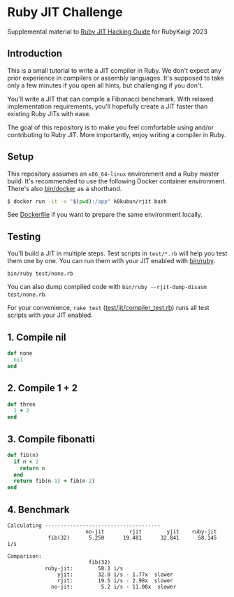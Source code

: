 # Ruby JIT Challenge

Supplemental material to [Ruby JIT Hacking Guide](https://rubykaigi.org/2023/presentations/k0kubun.html) for RubyKaigi 2023

## Introduction

This is a small tutorial to write a JIT compiler in Ruby.
We don't expect any prior experience in compilers or assembly languages.
It's supposed to take only a few minutes if you open all hints, but challenging if you don't.

You'll write a JIT that can compile a Fibonacci benchmark.
With relaxed implementation requirements, you'll hopefully create a JIT faster than existing Ruby JITs with ease.

The goal of this repository is to make you feel comfortable using and/or contributing to Ruby JIT.
More importantly, enjoy writing a compiler in Ruby.

## Setup

This repository assumes an `x86_64-linux` environment and a Ruby master build.
It's recommended to use the following Docker container environment.
There's also [bin/docker](./bin/docker) as a shorthand.

```bash
$ docker run -it -v "$(pwd):/app" k0kubun/rjit bash
```

See [Dockerfile](./Dockerfile) if you want to prepare the same environment locally.

## Testing

You'll build a JIT in multiple steps.
Test scripts in `test/*.rb` will help you test them one by one.
You can run them with your JIT enabled with [bin/ruby](./bin/ruby).

```
bin/ruby test/none.rb
```

You can also dump compiled code with `bin/ruby --rjit-dump-disasm test/none.rb`.

For your convenience, `rake test` ([test/jit/compiler\_test.rb](./test/jit/compiler_test.rb))
runs all test scripts with your JIT enabled.

## 1. Compile nil

```rb
def none
  nil
end
```

## 2. Compile 1 + 2

```rb
def three
  1 + 2
end
```

## 3. Compile fibonatti

```rb
def fib(n)
  if n < 2
    return n
  end
  return fib(n-1) + fib(n-2)
end
```

## 4. Benchmark

```
Calculating -------------------------------------
                         no-jit        rjit        yjit    ruby-jit
             fib(32)      5.250      19.481      32.841      58.145 i/s

Comparison:
                          fib(32)
            ruby-jit:        58.1 i/s
                yjit:        32.8 i/s - 1.77x  slower
                rjit:        19.5 i/s - 2.98x  slower
              no-jit:         5.2 i/s - 11.08x  slower
```
